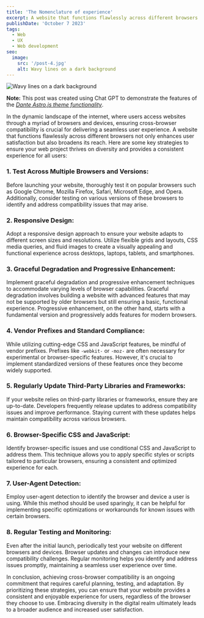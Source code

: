 ```yaml
---
title: 'The Nomenclature of experience'
excerpt: A website that functions flawlessly across different browsers not only enhances user satisfaction but also broadens its reach.
publishDate: 'October 7 2023'
tags:
  - Web
  - UX
  - Web development
seo:
  image:
    src: '/post-4.jpg'
    alt: Wavy lines on a dark background
---
```


![Wavy lines on a dark background](/post-4.jpg)

**Note:** This post was created using Chat GPT to demonstrate the features of the _[Dante Astro.js theme functionality](https://justgoodui.com/astro-themes/dante/)_.

In the dynamic landscape of the internet, where users access websites through a myriad of browsers and devices, ensuring cross-browser compatibility is crucial for delivering a seamless user experience. A website that functions flawlessly across different browsers not only enhances user satisfaction but also broadens its reach. Here are some key strategies to ensure your web project thrives on diversity and provides a consistent experience for all users:

### 1. **Test Across Multiple Browsers and Versions:**

Before launching your website, thoroughly test it on popular browsers such as Google Chrome, Mozilla Firefox, Safari, Microsoft Edge, and Opera. Additionally, consider testing on various versions of these browsers to identify and address compatibility issues that may arise.

### 2. **Responsive Design:**

Adopt a responsive design approach to ensure your website adapts to different screen sizes and resolutions. Utilize flexible grids and layouts, CSS media queries, and fluid images to create a visually appealing and functional experience across desktops, laptops, tablets, and smartphones.

### 3. **Graceful Degradation and Progressive Enhancement:**

Implement graceful degradation and progressive enhancement techniques to accommodate varying levels of browser capabilities. Graceful degradation involves building a website with advanced features that may not be supported by older browsers but still ensuring a basic, functional experience. Progressive enhancement, on the other hand, starts with a fundamental version and progressively adds features for modern browsers.

### 4. **Vendor Prefixes and Standard Compliance:**

While utilizing cutting-edge CSS and JavaScript features, be mindful of vendor prefixes. Prefixes like `-webkit-` or `-moz-` are often necessary for experimental or browser-specific features. However, it's crucial to implement standardized versions of these features once they become widely supported.

### 5. **Regularly Update Third-Party Libraries and Frameworks:**

If your website relies on third-party libraries or frameworks, ensure they are up-to-date. Developers frequently release updates to address compatibility issues and improve performance. Staying current with these updates helps maintain compatibility across various browsers.

### 6. **Browser-Specific CSS and JavaScript:**

Identify browser-specific issues and use conditional CSS and JavaScript to address them. This technique allows you to apply specific styles or scripts tailored to particular browsers, ensuring a consistent and optimized experience for each.

### 7. **User-Agent Detection:**

Employ user-agent detection to identify the browser and device a user is using. While this method should be used sparingly, it can be helpful for implementing specific optimizations or workarounds for known issues with certain browsers.

### 8. **Regular Testing and Monitoring:**

Even after the initial launch, periodically test your website on different browsers and devices. Browser updates and changes can introduce new compatibility challenges. Regular monitoring helps you identify and address issues promptly, maintaining a seamless user experience over time.

In conclusion, achieving cross-browser compatibility is an ongoing commitment that requires careful planning, testing, and adaptation. By prioritizing these strategies, you can ensure that your website provides a consistent and enjoyable experience for users, regardless of the browser they choose to use. Embracing diversity in the digital realm ultimately leads to a broader audience and increased user satisfaction.
